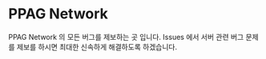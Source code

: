 # PPAG Network
PPAG Network 의 모든 버그를 제보하는 곳 입니다. Issues 에서 서버 관련 버그 문제를 제보를 하시면 최대한 신속하게 해결하도록 하겠습니다.
